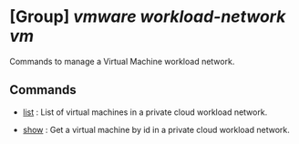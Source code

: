# [Group] _vmware workload-network vm_

Commands to manage a Virtual Machine workload network.

## Commands

- [list](/Commands/vmware/workload-network/vm/_list.md)
: List of virtual machines in a private cloud workload network.

- [show](/Commands/vmware/workload-network/vm/_show.md)
: Get a virtual machine by id in a private cloud workload network.
